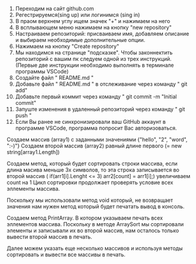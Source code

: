 1. Переходим на сайт github.com
2. Регестрируемся(sing up) или логинимся (sing in)
3. В праом верхнем углу ищем значек "+" и нажимаем на него 
4. В всплывающем меню нажимаем на кнопку "new repository"
5. Настраиваем репозиторий: присваиваем имя, добавляем описание и выбираем необходимые дополнительные опции.
6. Нажимаем на кнопку "Create repository"
7. Мы находимся на странице "подсказке". Чтобы законнектить репозиторий с вашим пк следуем одной из трех инструкций. (Первые две инструкции необходимо выполнять в терминале программы VSCode)
8. Создайте файл " README.md "
9. Добавьте файл " README.md " в отслеживание через команду " git add" 
10. Добавьте первый коммит через команду " git commit -m "Initial commit" 
11. Запуште изменения в удаленный репозиторий через команду " git push "
12. Если Вы ранее не синхронизировали ваш GitHub аккаунт в программе VSCode, программа попросит Вас авторизоваться.


Создаем массив (array1) с заданными значениями {"hello", "2", "word", ":-)"}
Создаем второй массив (array2) равный длине первого (= new string[array1.Length])

Создаем метод, который будет сортировать строки массива, если длина масива меньше 3х символов, то эта строка записывается во второй массив ( if(arr1[i].Lenght <= 3) arr2[count] = arr1[i];) увеличиваем сount на 1
Цикл сортировки продолжает проверять условие  всех эллементы массива.

Поскольку мы использовали метод void который, не возвращает значения нам нужен метод который будет печатать вывод в консоль. 

Создаем метод PrintArray. В котором указываем печать всех эллементов массива.
Поскольку в методе ArraySort мы сортировали элементы и записывали их во второй массив, нам осталось только вывести второй массив в печать.

Далее можем указать еще несколько массивов и используя методы сортировать и вывести все массивы в печать.
